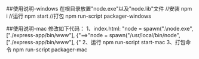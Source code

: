 
##使用说明-windows
在根目录放置"node.exe"以及"node.lib"文件
//安装
npm i
//运行
npm start
//打包
npm run-script packager-windows


##使用说明-mac
修改如下代码：
1、index.html: 
	"node = spawn(".\\node.exe", ["./express-app/bin/www"], {"==>"node = spawn("/usr/local/bin/node", ["./express-app/bin/www"], {"
2、运行
	npm run-script start-mac
3、打包命令
	npm run-script packager-mac